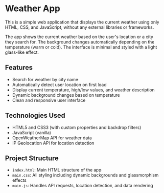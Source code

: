 # Weather App

This is a simple web application that displays the current weather using only HTML, CSS, and JavaScript, without any external libraries or frameworks.

The app shows the current weather based on the user's location or a city they search for. The background changes automatically depending on the temperature (warm or cold). The interface is minimal and styled with a light glass-like effect.

## Features

- Search for weather by city name
- Automatically detect user location on first load
- Display current temperature, high/low values, and weather description
- Dynamic background changes based on temperature
- Clean and responsive user interface

## Technologies Used

- HTML5 and CSS3 (with custom properties and backdrop filters)
- JavaScript (vanilla)
- OpenWeatherMap API for weather data
- IP Geolocation API for location detection

## Project Structure

- `index.html`: Main HTML structure of the app
- `main.css`: All styling including dynamic backgrounds and glassmorphism effects
- `main.js`: Handles API requests, location detection, and data rendering
